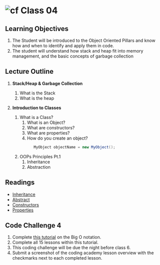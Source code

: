 # ![cf](http://i.imgur.com/7v5ASc8.png) Class 04

## Learning Objectives
1. The Student will be introduced to the Object Oriented Pillars and know how and when to identify and apply them in code.
1. The student will understand how stack and heap fit into memory management, and the basic concepts of garbage collection
## Lecture Outline
1. **Stack/Heap & Garbage Collection**
    1. What is the Stack
    1. What is the heap
    
1. **Introduction to Classes**
   1. What is a Class?
      1. What is an Object?
      1. What are constructors?
      1. What are properties?
      1. How do you create an object?
         ```csharp
            MyObject objectName = new MyObject();
         ```
   1. OOPs Principles Pt.1 
      1. Inheritance
      1. Abstraction

## Readings
- [Inheritance](https://docs.microsoft.com/en-us/dotnet/csharp/programming-guide/classes-and-structs/inheritance)
- [Abstract](https://docs.microsoft.com/en-us/dotnet/csharp/programming-guide/classes-and-structs/abstract-and-sealed-classes-and-class-members)
- [Constructors](https://docs.microsoft.com/en-us/dotnet/csharp/programming-guide/classes-and-structs/constructors)
- [Properties](https://docs.microsoft.com/en-us/dotnet/csharp/programming-guide/classes-and-structs/properties)

## Code Challenge 4
1. Complete [this tutorial](https://www.codecademy.com/courses/big-o/0/1) on the Big O notation.
1. Complete all 15 lessons within this tutorial. 
1. This coding challenge will be due the night before class 6.
1. Submit a screenshot of the coding academy lesson overview with the checkmarks next to each completed lesson.

